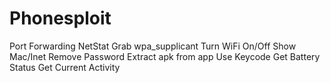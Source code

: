 # Phonesploit
Port Forwarding NetStat Grab wpa_supplicant Turn WiFi On/Off  Show Mac/Inet Remove Password Extract apk from app Use Keycode  Get Battery Status Get Current Activity
